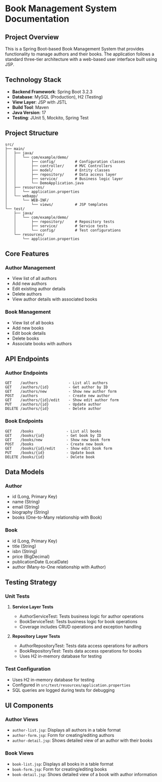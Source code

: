 # Book Management System Documentation

## Project Overview
This is a Spring Boot-based Book Management System that provides functionality to manage authors and their books. The application follows a standard three-tier architecture with a web-based user interface built using JSP.

## Technology Stack
- **Backend Framework**: Spring Boot 3.2.3
- **Database**: MySQL (Production), H2 (Testing)
- **View Layer**: JSP with JSTL
- **Build Tool**: Maven
- **Java Version**: 17
- **Testing**: JUnit 5, Mockito, Spring Test

## Project Structure
```
src/
├── main/
│   ├── java/
│   │   └── com/example/demo/
│   │       ├── config/         # Configuration classes
│   │       ├── controller/     # MVC Controllers
│   │       ├── model/          # Entity classes
│   │       ├── repository/     # Data access layer
│   │       ├── service/        # Business logic layer
│   │       └── DemoApplication.java
│   ├── resources/
│   │   └── application.properties
│   └── webapp/
│       └── WEB-INF/
│           └── views/          # JSP templates
└── test/
    ├── java/
    │   └── com/example/demo/
    │       ├── repository/     # Repository tests
    │       ├── service/        # Service tests
    │       └── config/         # Test configurations
    └── resources/
        └── application.properties
```

## Core Features

### Author Management
- View list of all authors
- Add new authors
- Edit existing author details
- Delete authors
- View author details with associated books

### Book Management
- View list of all books
- Add new books
- Edit book details
- Delete books
- Associate books with authors

## API Endpoints

### Author Endpoints
```
GET    /authors              - List all authors
GET    /authors/{id}         - Get author by ID
GET    /authors/new          - Show new author form
POST   /authors              - Create new author
GET    /authors/{id}/edit    - Show edit author form
PUT    /authors/{id}         - Update author
DELETE /authors/{id}         - Delete author
```

### Book Endpoints
```
GET    /books               - List all books
GET    /books/{id}          - Get book by ID
GET    /books/new           - Show new book form
POST   /books               - Create new book
GET    /books/{id}/edit     - Show edit book form
PUT    /books/{id}          - Update book
DELETE /books/{id}          - Delete book
```

## Data Models

### Author
- id (Long, Primary Key)
- name (String)
- email (String)
- biography (String)
- books (One-to-Many relationship with Book)

### Book
- id (Long, Primary Key)
- title (String)
- isbn (String)
- price (BigDecimal)
- publicationDate (LocalDate)
- author (Many-to-One relationship with Author)

## Testing Strategy

### Unit Tests
1. **Service Layer Tests**
   - AuthorServiceTest: Tests business logic for author operations
   - BookServiceTest: Tests business logic for book operations
   - Coverage includes CRUD operations and exception handling

2. **Repository Layer Tests**
   - AuthorRepositoryTest: Tests data access operations for authors
   - BookRepositoryTest: Tests data access operations for books
   - Uses H2 in-memory database for testing

### Test Configuration
- Uses H2 in-memory database for testing
- Configured in `src/test/resources/application.properties`
- SQL queries are logged during tests for debugging

## UI Components

### Author Views
- `author-list.jsp`: Displays all authors in a table format
- `author-form.jsp`: Form for creating/editing authors
- `author-detail.jsp`: Shows detailed view of an author with their books

### Book Views
- `book-list.jsp`: Displays all books in a table format
- `book-form.jsp`: Form for creating/editing books
- `book-detail.jsp`: Shows detailed view of a book with author information
